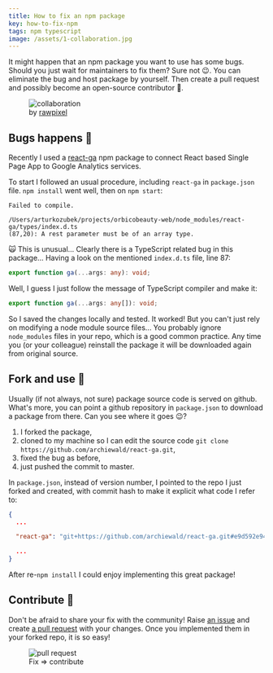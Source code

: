 ```yaml
---
title: How to fix an npm package
key: how-to-fix-npm
tags: npm typescript
image: /assets/1-collaboration.jpg
---
```


It might happen that an npm package you want to use has some bugs. Should you just wait for maintainers to fix them? Sure not 😉. You can eliminate the bug and host package by yourself. Then create a pull request and possibly become an open-source contributor&nbsp;💪.

<!--more-->

<figure>
  <img src="{{ "/assets/images/1-collaboration.jpg" | absolute_url }}" alt="collaboration">
  <figcaption>
    by <a href="https://unsplash.com/photos/a2VqhP3d4Vg?utm_source=unsplash&amp;utm_medium=referral&amp;utm_content=creditCopyText">rawpixel</a> 
  </figcaption>
</figure>

## Bugs happens 🐛

Recently I used a [react-ga](https://www.npmjs.com/package/react-ga) npm package to connect React based Single Page App to Google Analytics services.

To start I followed an usual procedure, including `react-ga` in `package.json` file. `npm install` went well, then on `npm start`:

```shell
Failed to compile.

/Users/arturkozubek/projects/orbicobeauty-web/node_modules/react-ga/types/index.d.ts
(87,20): A rest parameter must be of an array type.
```

🙀 This is unusual... Clearly there is a TypeScript related bug in this package... Having a look on the mentioned `index.d.ts` file, line 87:

```typescript
export function ga(...args: any): void;
```

Well, I guess I just follow the message of TypeScript compiler and make it:

```typescript
export function ga(...args: any[]): void;
```

So I saved the changes locally and tested. It worked! But you can't just rely on modifying a node module source files... You probably ignore `node_modules` files in your repo, which is a good common practice. Any time you (or your colleague) reinstall the package it will be downloaded again from original source.

## Fork and use 🍴

Usually (if not always, not sure) package source code is served on github. What's more, you can point a github repository in `package.json` to download a package from there. Can you see where it goes 😉?

1. I forked the package,
2. cloned to my machine so I can edit the source code `git clone https://github.com/archiewald/react-ga.git`,
3. fixed the bug as before,
4. just pushed the commit to master.

In `package.json`, instead of version number, I pointed to the repo I just forked and created, with commit hash to make it explicit what code I refer to:

```json
{
  ...

  "react-ga": "git+https://github.com/archiewald/react-ga.git#e9d592e940260017f23815bcee9703a2a4866705",

  ...
}
```

After re-`npm install` I could enjoy implementing this great package!

## Contribute 💪

Don't be afraid to share your fix with the community! Raise [an issue](https://github.com/react-ga/react-ga/issues/342) and create [a pull request](https://github.com/react-ga/react-ga/pull/343) with your changes. Once you implemented them in your forked repo, it is so easy!

<figure>
    <img src="{{ "/assets/images/1-pull-request.png" | absolute_url }}" alt="pull request">
    <figcaption>
      Fix => contribute
    </figcaption>
</figure>